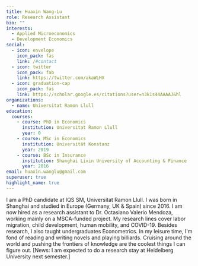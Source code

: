 ```yaml
---
title: Huaxin Wang-Lu
role: Research Assistant
bio: ""
interests:
  - Applied Microeconomics
  - Development Economics
social:
  - icon: envelope
    icon_pack: fas
    link: /#contact
  - icon: twitter
    icon_pack: fab
    link: https://twitter.com/akaWLHX
  - icon: graduation-cap
    icon_pack: fas
    link: https://scholar.google.es/citations?user=n3k1s44AAAAJ&hl
organizations:
  - name: Universitat Ramon Llull
education:
  courses:
    - course: PhD in Economics
      institution: Universitat Ramon Llull
      year: 0
    - course: MSc in Economics
      institution: Universität Konstanz
      year: 2019
    - course: BSc in Insurance
      institution: Shanghai Lixin University of Accounting & Finance
      year: 2016
email: huaxin.wanglu@gmail.com
superuser: true
highlight_name: true
---
```

I am a PhD candidate at IQS SM, Universitat Ramon Llull. I was born in Shanghai and studied in Europe (Germany, UK & Spain) since 2016. I am now hired as a research assistant to Dr. Octasiano Valerio Mendoza, working mainly on a MSCA-funded project. My research lines cover labor migration, child development, human mobility, and COVID-19. Besides research, I also taught undergraduates Econometrics. In my leisure time, I'm fond of reading and writing novels and playing billiards. Cruising around the world and pushing the frontiers of knowledge are the coolest things I can figure out. [News: I am expected to do a research stay at Heidelberg University next semester.]
